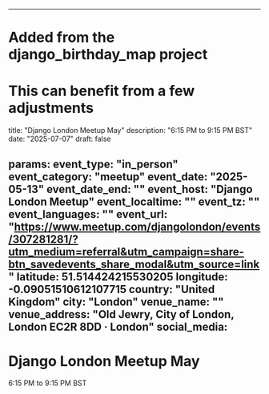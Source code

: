 
---
# Added from the django_birthday_map project
# This can benefit from a few adjustments
title: "Django London Meetup May"
description: "6:15 PM to 9:15 PM BST"
date: "2025-07-07"
draft: false

params:
  event_type: "in_person"
  event_category: "meetup"
  event_date: "2025-05-13"
  event_date_end: ""
  event_host: "Django London Meetup"
  event_localtime: ""
  event_tz: ""
  event_languages: ""
  event_url: "https://www.meetup.com/djangolondon/events/307281281/?utm_medium=referral&utm_campaign=share-btn_savedevents_share_modal&utm_source=link"
  latitude: 51.514424215530205
  longitude: -0.09051510612107715
  country: "United Kingdom"
  city: "London"
  venue_name: ""
  venue_address: "Old Jewry, City of London, London EC2R 8DD · London"
  social_media:
---

# Django London Meetup May

6:15 PM to 9:15 PM BST
